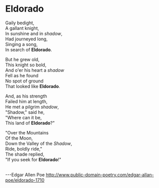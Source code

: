 # Eldorado

Gaily bedight,<br>
A gallant knight,<br>
In sunshine and in _shadow_, <br>
Had journeyed long,<br>
Singing a song,<br>
In search of **Eldorado**. <br> 

But he grew old,<br>
This knight so bold,<br>
And o'er his heart a _shadow_<br>
Fell as he found<br>
No spot of ground<br>
That looked like **Eldorado**.<br>

And, as his strength <br>
Failed him at length, <br>
He met a pilgrim _shadow_,<br>
"Shadow," said he, <br>
"Where can it be, <br>
This land of **Eldorado**?" <br>

"Over the Mountains <br>
Of the Moon, <br>
Down the Valley of the _Shadow_, <br>
Ride, boldly ride," <br>
The shade replied, <br>
"If you seek for **Eldorado**!"<br>
<br>

---Edgar Allen Poe 
   http://www.public-domain-poetry.com/edgar-allan-poe/eldorado-1710
